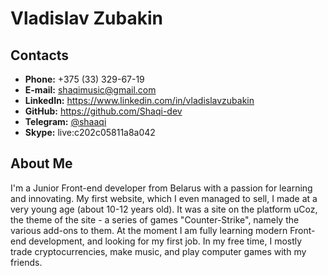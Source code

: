 # Vladislav Zubakin
## Contacts
- **Phone:** +375 (33) 329-67-19
- **E-mail:** shaqimusic@gmail.com
- **LinkedIn:** https://www.linkedin.com/in/vladislavzubakin
- **GitHub:** https://github.com/Shaqi-dev
- **Telegram:** [@shaaqi](https://t.me/shaaaqi)
- **Skype:** live:c202c05811a8a042
## About Me
I'm a Junior Front-end developer from Belarus with a passion for learning and innovating.
My first website, which I even managed to sell, I made at a very young age (about 10-12 years old). It was a site on the platform uCoz, the theme of the site - a series of games "Counter-Strike", namely the various add-ons to them.
At the moment I am fully learning modern Front-end development, and looking for my first job.
In my free time, I mostly trade cryptocurrencies, make music, and play computer games with my friends.
